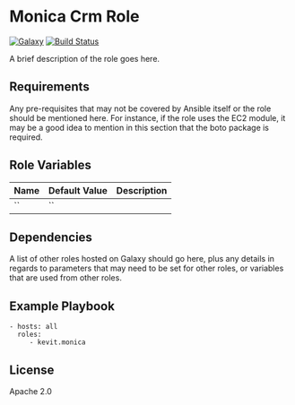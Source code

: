 Monica Crm Role
=========
[![Galaxy](https://img.shields.io/badge/galaxy-kevit.monica-blue.svg?style=flat)](https://galaxy.ansible.com/kevit/monica)
[![Build Status](https://travis-ci.org/kevit/ansible-role-monica.svg?branch=master)](https://travis-ci.org/kevit/ansible-role-monica)

A brief description of the role goes here.

Requirements
------------

Any pre-requisites that may not be covered by Ansible itself or the role should be mentioned here. For instance, if the role uses the EC2 module, it may be a good idea to mention in this section that the boto package is required.

Role Variables
--------------

| Name              | Default Value       | Description          |
|-------------------|---------------------|----------------------|
| `` | `` |  |


Dependencies
------------

A list of other roles hosted on Galaxy should go here, plus any details in regards to parameters that may need to be set for other roles, or variables that are used from other roles.

Example Playbook
----------------

    - hosts: all
      roles:
         - kevit.monica

License
-------

Apache 2.0

